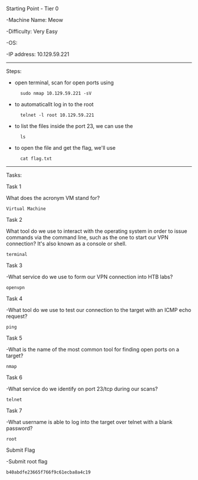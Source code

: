 Starting Point - Tier 0

-Machine Name: Meow

-Difficulty: Very Easy

-OS: 

-IP address: 10.129.59.221

************
Steps:
- open terminal, scan for open ports using
  
        sudo nmap 10.129.59.221 -sV
- to automaticallt log in to the root

        telnet -l root 10.129.59.221
- to list the files inside the port 23, we can use the 

        ls
- to open the file and get the flag, we'll use

        cat flag.txt

**********
Tasks:

Task 1

What does the acronym VM stand for?

    Virtual Machine

Task 2

What tool do we use to interact with the operating system in order to issue commands via the command line, such as the one to start our VPN connection? It's also known as a console or shell.

    terminal

Task 3

-What service do we use to form our VPN connection into HTB labs?

    openvpn

Task 4

-What tool do we use to test our connection to the target with an ICMP echo request?

    ping

Task 5

-What is the name of the most common tool for finding open ports on a target?

    nmap

Task 6

-What service do we identify on port 23/tcp during our scans?

    telnet

Task 7

-What username is able to log into the target over telnet with a blank password?

    root

Submit Flag

-Submit root flag

    b40abdfe23665f766f9c61ecba8a4c19

